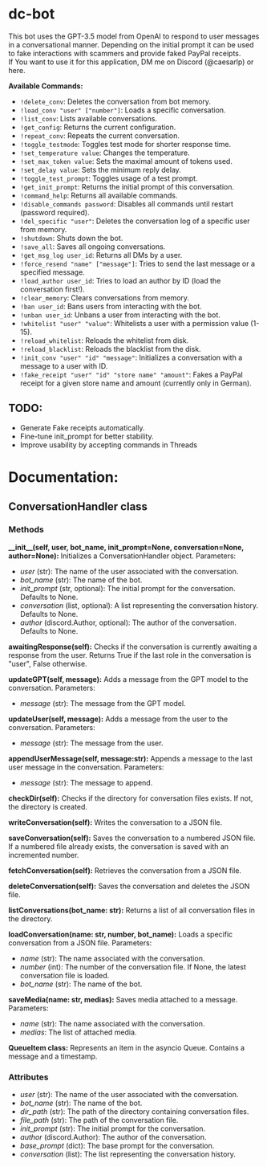 # dc-bot  
This bot uses the GPT-3.5 model from OpenAI to respond to user messages in a conversational manner. Depending on the initial prompt it can be used to fake interactions with scammers and provide faked PayPal receipts.     
If You want to use it for this application, DM me on Discord (@caesarlp) or here.  

**Available Commands:**  
  
- `!delete_conv`: Deletes the conversation from bot memory.  
- `!load_conv "user" ["number"]`: Loads a specific conversation.  
- `!list_conv`: Lists available conversations.  
- `!get_config`: Returns the current configuration.  
- `!repeat_conv`: Repeats the current conversation.  
- `!toggle_testmode`: Toggles test mode for shorter response time.  
- `!set_temperature value`: Changes the temperature.  
- `!set_max_token value`: Sets the maximal amount of tokens used.  
- `!set_delay value`: Sets the minimum reply delay.  
- `!toggle_test_prompt`: Toggles usage of a test prompt.  
- `!get_init_prompt`: Returns the initial prompt of this conversation.  
- `!command_help`: Returns all available commands.  
- `!disable_commands password`: Disables all commands until restart (password required).  
- `!del_specific "user"`: Deletes the conversation log of a specific user from memory.  
- `!shutdown`: Shuts down the bot.  
- `!save_all`: Saves all ongoing conversations.  
- `!get_msg_log user_id`: Returns all DMs by a user.  
- `!force_resend "name" ["message"]`: Tries to send the last message or a specified message.  
- `!load_author user_id`: Tries to load an author by ID (load the conversation first!).  
- `!clear_memory`: Clears conversations from memory.  
- `!ban user_id`: Bans users from interacting with the bot.  
- `!unban user_id`: Unbans a user from interacting with the bot.  
- `!whitelist "user" "value"`: Whitelists a user with a permission value (1-15).  
- `!reload_whitelist`: Reloads the whitelist from disk.  
- `!reload_blacklist`: Reloads the blacklist from the disk.  
- `!init_conv "user" "id" "message"`: Initializes a conversation with a message to a user with ID.  
- `!fake_receipt "user" "id" "store name" "amount"`: Fakes a PayPal receipt for a given store name and amount (currently only in German).  

## TODO:  
- Generate Fake receipts automatically.  
- Fine-tune init_prompt for better stability.   
- Improve usability by accepting commands in Threads  

# Documentation:  

## ConversationHandler class    
  
### Methods    
  
**\_\_init\_\_(self, user, bot_name, init_prompt=None, conversation=None, author=None):** Initializes a ConversationHandler object. Parameters:  
- *user* (str): The name of the user associated with the conversation.  
- *bot_name* (str): The name of the bot.  
- *init_prompt* (str, optional): The initial prompt for the conversation. Defaults to None.  
- *conversation* (list, optional): A list representing the conversation history. Defaults to None.  
- *author* (discord.Author, optional): The author of the conversation. Defaults to None.  
  
**awaitingResponse(self):** Checks if the conversation is currently awaiting a response from the user. Returns True if the last role in the conversation is "user", False otherwise.  
  
**updateGPT(self, message):** Adds a message from the GPT model to the conversation. Parameters:  
- *message* (str): The message from the GPT model.  
  
**updateUser(self, message):** Adds a message from the user to the conversation. Parameters:  
- *message* (str): The message from the user.  
  
**appendUserMessage(self, message:str):** Appends a message to the last user message in the conversation. Parameters:  
- *message* (str): The message to append.  
  
**checkDir(self):** Checks if the directory for conversation files exists. If not, the directory is created.  
  
**writeConversation(self):** Writes the conversation to a JSON file.  
  
**saveConversation(self):** Saves the conversation to a numbered JSON file. If a numbered file already exists, the conversation is saved with an incremented number.  
  
**fetchConversation(self):** Retrieves the conversation from a JSON file.  
  
**deleteConversation(self):** Saves the conversation and deletes the JSON file.  
  
**listConversations(bot_name: str):** Returns a list of all conversation files in the directory.  
  
**loadConversation(name: str, number, bot_name):** Loads a specific conversation from a JSON file. Parameters:  
- *name* (str): The name associated with the conversation.  
- *number* (int): The number of the conversation file. If None, the latest conversation file is loaded.  
- *bot_name* (str): The name of the bot.  
  
**saveMedia(name: str, medias):** Saves media attached to a message. Parameters:  
- *name* (str): The name associated with the conversation.  
- *medias*: The list of attached media.  
  
**QueueItem class:** Represents an item in the asyncio Queue. Contains a message and a timestamp.  
  
### Attributes  
  
- *user* (str): The name of the user associated with the conversation.  
- *bot_name* (str): The name of the bot.  
- *dir_path* (str): The path of the directory containing conversation files.  
- *file_path* (str): The path of the conversation file.  
- *init_prompt* (str): The initial prompt for the conversation.  
- *author* (discord.Author): The author of the conversation.  
- *base_prompt* (dict): The base prompt for the conversation.  
- *conversation* (list): The list representing the conversation history.  
